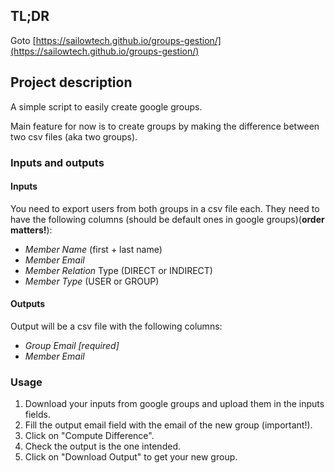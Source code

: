 ## TL;DR
Goto [https://sailowtech.github.io/groups-gestion/](https://sailowtech.github.io/groups-gestion/)

## Project description

A simple script to easily create google groups.

Main feature for now is to create groups by making the difference between two csv files (aka two groups).


### Inputs and outputs

#### Inputs

You need to export users from both groups in a csv file each. They need to have the following columns (should be default ones in google groups)(**order matters!**):
- _Member Name_ (first + last name)
- _Member Email_
- _Member Relation_ Type (DIRECT or INDIRECT)
- _Member Type_ (USER or GROUP)

#### Outputs

Output will be a csv file with the following columns:
- _Group Email [required]_
- _Member Email_


### Usage

1. Download your inputs from google groups and upload them in the inputs fields.
2. Fill the output email field with the email of the new group (important!).
3. Click on "Compute Difference".
4. Check the output is the one intended.
5. Click on "Download Output" to get your new group.
